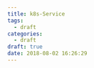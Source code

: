 ```yaml
---
title: k8s-Service
tags:
  - draft
categories:
  - draft
draft: true
date: 2018-08-02 16:26:29
---
```


